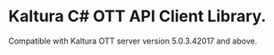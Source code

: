 # Kaltura C# OTT API Client Library.
Compatible with Kaltura OTT server version 5.0.3.42017 and above.
